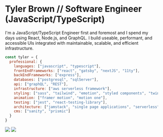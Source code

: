 # Tyler Brown // Software Engineer (JavaScript/TypeScript)

I'm a JavaScript/TypeScript Engineer first and foremost and I spend my days using React, Node.js, and GraphQL. I build useable, performant, and accessible UIs integrated with maintainable, scalable, and efficient infrastructure.

```javascript
const tyler = {
  professional: {
    languages: ["javascript", "typescript"],
    frontEndFrameworks: ["react", "gatsby", "nextJS", "11ty"],
    backEndFrameworks: ["express"],
    databases: ["postgresql", "sqlServer"],
    api: ["graphQL", "REST"],
    infrastructure: ["aws serverless framework"],
    styling: ["sass", "tailwind", "emotion", "styled components", "twin macro"],
    animation: ["framer motion", "motion one"],
    testing: ["jest", "react-testing-library"],
    architecture: ["jamstack", "single page applications", "serverless"],
    cms: ["sanity", "prismic"]
  }
}
```

<a href="https://linkedin.com/in/tylerbrowndev/"><img src="https://img.shields.io/badge/LinkedIn-0077B5?style=for-the-badge&logo=linkedin&logoColor=white" /></a>
<a href="https://twitter.com/t_brown11b"><img src="https://img.shields.io/badge/Twitter-1DA1F2?style=for-the-badge&logo=twitter&logoColor=white" /></a>
